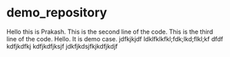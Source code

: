 # demo_repository
Hello this is Prakash.
This is the second line of the code.
This is the third line of the code.
Hello.
It is demo case.
jdfkjkjdf
ldklfklkfkl;fdk;lkd;flkl;kf
dfdf
kdfjkdfkj
kdfjkdfjksjf
jdkfjkdsjfkjkdfjkdjf
